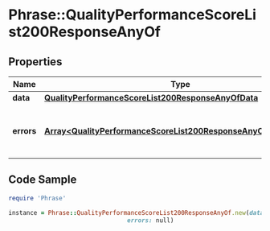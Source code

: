 # Phrase::QualityPerformanceScoreList200ResponseAnyOf

## Properties

Name | Type | Description | Notes
------------ | ------------- | ------------- | -------------
**data** | [**QualityPerformanceScoreList200ResponseAnyOfData**](QualityPerformanceScoreList200ResponseAnyOfData.md) |  | [optional] 
**errors** | [**Array&lt;QualityPerformanceScoreList200ResponseAnyOfErrorsInner&gt;**](QualityPerformanceScoreList200ResponseAnyOfErrorsInner.md) | Array of errors for any failing translation IDs | [optional] 

## Code Sample

```ruby
require 'Phrase'

instance = Phrase::QualityPerformanceScoreList200ResponseAnyOf.new(data: null,
                                 errors: null)
```


